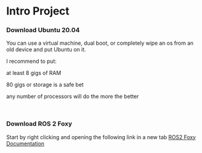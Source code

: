 # Intro Project
### Download Ubuntu 20.04
You can use a virtual machine, dual boot, or completely wipe an os from an old device and put Ubuntu on it.

I recommend to put:

at least 8 gigs of RAM

80 gigs or storage is a safe bet

any number of processors will do the more the better

<br>

### Download ROS 2 Foxy
Start by right clicking and opening the following link in a new tab [ROS2 Foxy Documentation](https://docs.ros.org/en/foxy/index.html)


